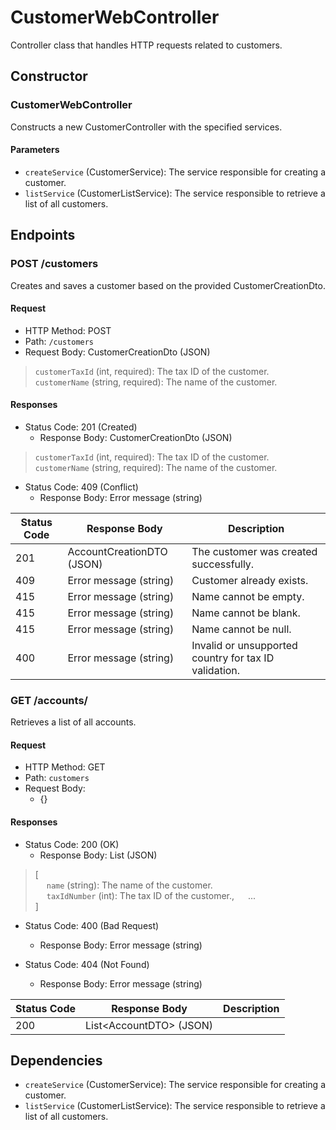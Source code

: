 # CustomerWebController

Controller class that handles HTTP requests related to customers.

## Constructor

### CustomerWebController

Constructs a new CustomerController with the specified services.

#### Parameters

- `createService` (CustomerService): The service responsible for creating a customer.
- `listService` (CustomerListService): The service responsible to retrieve a list of all customers.

## Endpoints

### POST /customers

Creates and saves a customer based on the provided CustomerCreationDto.

#### Request

- HTTP Method: POST
- Path: `/customers`
- Request Body: CustomerCreationDto (JSON)

> `customerTaxId` (int, required): The tax ID of the customer. <br>
> `customerName` (string, required): The name of the customer. <br>

#### Responses

- Status Code: 201 (Created)
    - Response Body: CustomerCreationDto (JSON)

> `customerTaxId` (int, required): The tax ID of the customer. <br>
> `customerName` (string, required): The name of the customer. <br>

- Status Code: 409 (Conflict)
    - Response Body: Error message (string)

| Status Code | Response Body             | Description                                           |
|-------------|---------------------------|-------------------------------------------------------|
| 201         | AccountCreationDTO (JSON) | The customer was created successfully.                |
| 409         | Error message (string)    | Customer already exists.                              |
| 415         | Error message (string)    | Name cannot be empty.                                 |
| 415         | Error message (string)    | Name cannot be blank.                                 |
| 415         | Error message (string)    | Name cannot be null.                                  |
| 400         | Error message (string)    | Invalid or unsupported country for tax ID validation. |


### GET /accounts/

Retrieves a list of all accounts.

#### Request

- HTTP Method: GET
- Path: `customers`
- Request Body:
    -  {}

#### Responses

- Status Code: 200 (OK)
    - Response Body: List<CustomerDto> (JSON)
> [ <br>
> &emsp; `name` (string): The name of the customer. <br>
> &emsp; `taxIdNumber` (int): The tax ID of the customer.,
> &emsp; ... <br>
> ]

- Status Code: 400 (Bad Request)
    - Response Body: Error message (string)

- Status Code: 404 (Not Found)
    - Response Body: Error message (string)

| Status Code | Response Body            | Description                              |
|-------------|--------------------------|------------------------------------------|
| 200         | List\<AccountDTO> (JSON) |                                          |


## Dependencies

- `createService` (CustomerService): The service responsible for creating a customer.
- `listService` (CustomerListService): The service responsible to retrieve a list of all customers.